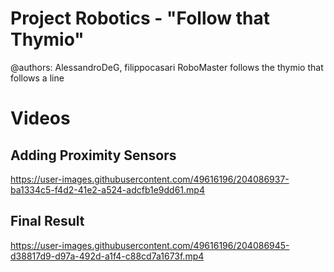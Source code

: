 # Project Robotics - "Follow that Thymio"
@authors: AlessandroDeG, filippocasari
RoboMaster follows the thymio that follows a line


# Videos


## Adding Proximity Sensors
https://user-images.githubusercontent.com/49616196/204086937-ba1334c5-f4d2-41e2-a524-adcfb1e9dd61.mp4




## Final Result
https://user-images.githubusercontent.com/49616196/204086945-d38817d9-d97a-492d-a1f4-c88cd7a1673f.mp4

